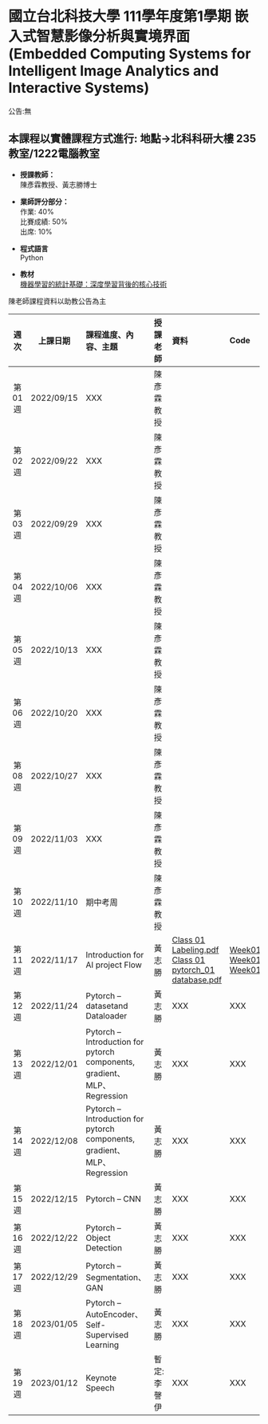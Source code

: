 # 國立台北科技大學 111學年度第1學期 嵌入式智慧影像分析與實境界面(Embedded Computing Systems for Intelligent Image Analytics and Interactive Systems)
公告:無<br>  

## 本課程以實體課程方式進行: 地點→北科科研大樓 235教室/1222電腦教室 

* **授課教師：** <br>
陳彥霖教授、黃志勝博士 <br>

* **業師評分部分：** <br>
作業: 40% <br>
比賽成績: 50% <br>
出席: 10% <br>

* **程式語言** <br>
Python

* **教材** <br>
[機器學習的統計基礎：深度學習背後的核心技術](https://www.flag.com.tw/books/product/F1319)

陳老師課程資料以助教公告為主

 |週次|上課日期|課程進度、內容、主題|授課老師|資料| Code | 地點 |
 |:---: |:---:      |:---|:---       |:---  |:---|:---|
 |第01週|2022/09/15 | XXX| 陳彥霖教授 |   |  | |
 |第02週|2022/09/22 | XXX| 陳彥霖教授 |   |  | |
 |第03週|2022/09/29 | XXX| 陳彥霖教授 |   |  | |
 |第04週|2022/10/06 | XXX| 陳彥霖教授 |   |  | |
 |第05週|2022/10/13 | XXX| 陳彥霖教授 |   |  | |
 |第06週|2022/10/20 | XXX| 陳彥霖教授 |   |  | |
 |第08週|2022/10/27 | XXX| 陳彥霖教授 |   |  | |
 |第09週|2022/11/03 | XXX| 陳彥霖教授 |   |  | |
 |第10週|2022/11/10 | 期中考周 | 陳彥霖教授 |   |  | |
 |第11週|2022/11/17 | Introduction for AI project Flow | 黃志勝 |  [Class 01 Labeling.pdf](https://reurl.cc/7jpg7N) <br> [Class 01 pytorch_01 database.pdf](https://reurl.cc/85pKvg)| [Week01_01_database.ipynb](https://github.com/TommyHuang821/NTUT_Course/blob/main/NTUT_111-1/Code/Week01_01_database.ipynb) <br> [Week01_01_database_pytorch.ipynb](https://github.com/TommyHuang821/NTUT_Course/blob/main/NTUT_111-1/Code/Week01_01_database_pytorch.ipynb) <br> [Week01_01_database_private.ipynb](https://github.com/TommyHuang821/NTUT_Course/blob/main/NTUT_111-1/Code/Week01_01_database_private.ipynb)| 科研1222 |
 |第12週|2022/11/24 | Pytorch – datasetand Dataloader| 黃志勝 |  XXX | XXX |1222|
 |第13週|2022/12/01 | Pytorch – Introduction for pytorch components, gradient、MLP、Regression| 黃志勝 |  XXX | XXX |科研1222|
 |第14週|2022/12/08 | Pytorch – Introduction for pytorch components, gradient、MLP、Regression| 黃志勝 |  XXX | XXX |科研1222|
 |第15週|2022/12/15 | Pytorch – CNN| 黃志勝 |  XXX | XXX |科研1222|
 |第16週|2022/12/22 | Pytorch – Object Detection| 黃志勝 |  XXX | XXX |科研1222|
 |第17週|2022/12/29 | Pytorch – Segmentation、GAN| 黃志勝 |  XXX | XXX |科研1222|
 |第18週|2023/01/05 | Pytorch – AutoEncoder、Self-Supervised Learning| 黃志勝 |  XXX | XXX |科研1222|
 |第19週|2023/01/12 | Keynote Speech | 暫定: 李謦伊 |  XXX | XXX |科研1222|






